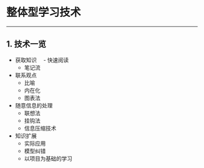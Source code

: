 # **整体型学习技术**
***



## **1. 技术一览**
  * 获取知识
  　- 快速阅读
    - 笔记流
  * 联系观点
    - 比喻
    - 内在化
    - 图表法
  * 随意信息的处理
    - 联想法
    - 挂钩法
    - 信息压缩技术
  * 知识扩展
    - 实际应用
    - 模型纠错
    - 以项目为基础的学习

